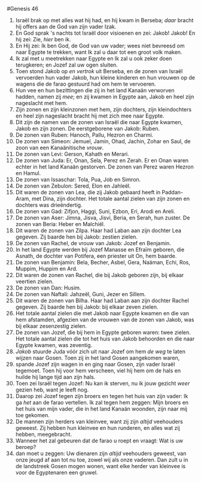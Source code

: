 #Genesis 46
1. Israël brak op met alles wat hij had, en hij kwam in Berseba; *daar* bracht hij offers aan de God van zijn vader Izak.
2. En God sprak 's nachts tot Israël door visioenen en zei: Jakob! Jakob! En hij zei: Zie, *hier* ben ik.
3. En Hij zei: Ik ben God, de God van uw vader; wees niet bevreesd om naar Egypte te trekken, want Ik zal u daar tot een groot volk maken.
4. Ik zal met u meetrekken naar Egypte en Ik zal u ook zeker doen terugkeren; en Jozef zal uw ogen sluiten.
5. Toen stond Jakob op *en vertrok* uit Berseba, en de zonen van Israël vervoerden hun vader Jakob, hun kleine kinderen en hun vrouwen op de wagens die de farao gestuurd had om hem te vervoeren.
6. Hun vee en hun bezittingen die zij in het land Kanaän verworven hadden, namen zij *mee*; en zij kwamen in Egypte aan, Jakob en heel zijn nageslacht met hem.
7. Zijn zonen en zijn kleinzonen met hem, zijn dochters, zijn kleindochters en heel zijn nageslacht bracht hij met zich mee naar Egypte.
8. Dit zijn de namen van de zonen van Israël die naar Egypte kwamen, Jakob en zijn zonen. De eerstgeborene van Jakob: Ruben.
9. De zonen van Ruben: Hanoch, Pallu, Hezron en Charmi.
10. De zonen van Simeon: Jemuel, Jamin, Ohad, Jachin, Zohar en Saul, de zoon van een Kanaänitische *vrouw*.
11. De zonen van Levi: Gerson, Kahath en Merari.
12. De zonen van Juda: Er, Onan, Sela, Perez en Zerah. Er en Onan waren echter in het land Kanaän gestorven. De zonen van Perez waren Hezron en Hamul.
13. De zonen van Issaschar: Tola, Pua, Job en Simron.
14. De zonen van Zebulon: Sered, Elon en Jahleël.
15. Dit waren de zonen van Lea, die zij Jakob gebaard heeft in Paddan-Aram, met Dina, zijn dochter. Het totale aantal zielen van zijn zonen en dochters was drieëndertig.
16. De zonen van Gad: Zifjon, Haggi, Suni, Ezbon, Eri, Arodi en Areli.
17. De zonen van Aser: Jimna, Jisva, Jisvi, Beria, en Serah, hun zuster. De zonen van Beria: Heber en Malchiël.
18. Dit waren de zonen van Zilpa. Haar had Laban aan zijn dochter Lea gegeven. Zij baarde hen bij Jakob: zestien zielen.
19. De zonen van Rachel, de vrouw van Jakob: Jozef en Benjamin.
20. In het land Egypte werden bij Jozef Manasse en Efraïm geboren, die Asnath, de dochter van Potifera, een priester uit On, hem baarde.
21. De zonen van Benjamin: Bela, Becher, Asbel, Gera, Naäman, Echi, Ros, Muppim, Huppim en Ard.
22. Dit waren de zonen van Rachel, die bij Jakob geboren zijn, bij elkaar veertien zielen.
23. De zonen van Dan: Husim.
24. De zonen van Naftali: Jahzeël, Guni, Jezer en Sillem.
25. Dit waren de zonen van Bilha. Haar had Laban aan zijn dochter Rachel gegeven. Zij baarde hen bij Jakob: bij elkaar zeven zielen.
26. Het totale aantal zielen die met Jakob naar Egypte kwamen en die van hem afstamden, afgezien van de vrouwen van de zonen van Jakob, was bij elkaar zesenzestig zielen.
27. De zonen van Jozef, die bij hem in Egypte geboren waren: twee zielen. Het totale aantal zielen die tot het huis van Jakob behoorden en die naar Egypte kwamen, was zeventig.
28. *Jakob* stuurde Juda vóór zich uit naar Jozef om hem *de weg* te laten wijzen naar Gosen. Toen zij in het land Gosen aangekomen waren,
29. spande Jozef zijn wagen in en ging naar Gosen, zijn vader Israël tegemoet. Toen hij voor hem verscheen, viel hij hem om de hals en huilde hij lange tijd aan zijn hals.
30. Toen zei Israël tegen Jozef: Nu kan ik sterven, nu ik jouw gezicht *weer* gezien heb, want je leeft nog.
31. Daarop zei Jozef tegen zijn broers en tegen het huis van zijn vader: Ik ga *het* aan de farao vertellen. Ik zal tegen hem zeggen: Mijn broers en het huis van mijn vader, die in het land Kanaän woonden, zijn naar mij toe gekomen.
32. De mannen zijn herders van kleinvee, want zij zijn *altijd* veehouders geweest. Zij hebben hun kleinvee en hun runderen, en alles wat zij hebben, meegebracht.
33. Wanneer het zal gebeuren dat de farao u roept en vraagt: Wat is uw beroep?
34. dan moet u zeggen: Uw dienaren zijn *altijd* veehouders geweest, van onze jeugd af aan tot nu toe, zowel wij als onze vaderen. Dan zult u in de landstreek Gosen mogen wonen, want elke herder van kleinvee is voor de Egyptenaren een gruwel.
